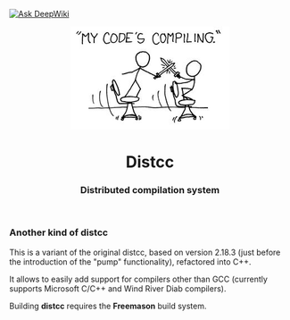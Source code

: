 [![Ask DeepWiki](https://deepwiki.com/badge.svg)](https://deepwiki.com/formalism-labs/distcc)

<p align="center">
  <img src="docs/distcc-logo.jpg" alt="Logo" />
</p>
<h1 align="center">Distcc</h1>
<h3 align="center">Distributed compilation system</h3>
<p><br></p>

### Another kind of distcc
This is a variant of the original distcc, based on version 2.18.3 (just before the introduction of the "pump" functionality), refactored into C++.

It allows to easily add support for compilers other than GCC (currently supports Microsoft C/C++ and Wind River Diab compilers).

Building **distcc** requires the **Freemason** build system.

